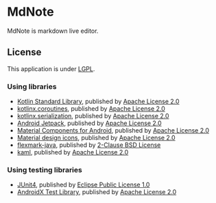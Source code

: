 # MdNote
MdNote is markdown live editor.

## License
This application is under [LGPL](LICENSE).

### Using libraries
- [Kotlin Standard Library](https://github.com/JetBrains/kotlin/tree/master/libraries/stdlib), published by [Apache License 2.0](https://github.com/JetBrains/kotlin/blob/master/license/LICENSE.txt)
- [kotlinx.coroutines](https://github.com/Kotlin/kotlinx.coroutines), published by [Apache License 2.0](https://github.com/Kotlin/kotlinx.coroutines/blob/master/LICENSE.txt)
- [kotlinx.serialization](https://github.com/Kotlin/kotlinx.serialization), published by [Apache License 2.0](https://github.com/Kotlin/kotlinx.serialization/blob/master/LICENSE.txt)
- [Android Jetpack](https://github.com/aosp-mirror/platform_frameworks_support), published by [Apache License 2.0](https://github.com/aosp-mirror/platform_frameworks_support/blob/androidx-master-dev/LICENSE.txt)
- [Material Components for Android](https://github.com/material-components/material-components-android), published by [Apache License 2.0](https://github.com/material-components/material-components-android/blob/master/LICENSE)
- [Material design icons](https://github.com/google/material-design-icons), published by [Apache License 2.0](https://github.com/google/material-design-icons/blob/master/LICENSE)
- [flexmark-java](https://github.com/vsch/flexmark-java), published by [2-Clause BSD License](https://github.com/vsch/flexmark-java/blob/master/LICENSE.txt)
- [kaml](https://github.com/charleskorn/kaml), published by [Apache License 2.0](https://github.com/charleskorn/kaml/blob/master/LICENSE)

### Using testing libraries
- [JUnit4](https://github.com/junit-team/junit4), published by [Eclipse Public License 1.0](https://github.com/junit-team/junit4/blob/master/LICENSE-junit.txt)
- [AndroidX Test Library](https://github.com/android/android-test), published by [Apache License 2.0](https://github.com/android/android-test/blob/master/LICENSE)
